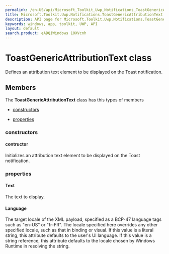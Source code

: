 ```yaml
---
permalink: /en-US/api/Microsoft_Toolkit_Uwp_Notifications_ToastGenericAttributionText.htm
title: Microsoft.Toolkit.Uwp.Notifications.ToastGenericAttributionText API 
description: API page for Microsoft.Toolkit.Uwp.Notifications.ToastGenericAttributionText
keywords: windows, app, toolkit, UWP, API
layout: default
search.product: eADQiWindows 10XVcnh
---
```



# ToastGenericAttributionText class

Defines an attribution text element to be displayed on the Toast notification.

## Members

The **ToastGenericAttributionText** class has this types of members

* [constructors](#constructors)

* [properties](#properties)

### constructors

#### contructor

Initializes an attribution text element to be displayed on the Toast notification.

### properties

#### Text

The text to display.

#### Language

The target locale of the XML payload, specified as a BCP-47 language tags such as "en-US" or "fr-FR". The locale specified here overrides any other specified locale, such as that in binding or visual. If this value is a literal string, this attribute defaults to the user's UI language. If this value is a string reference, this attribute defaults to the locale chosen by Windows Runtime in resolving the string.
